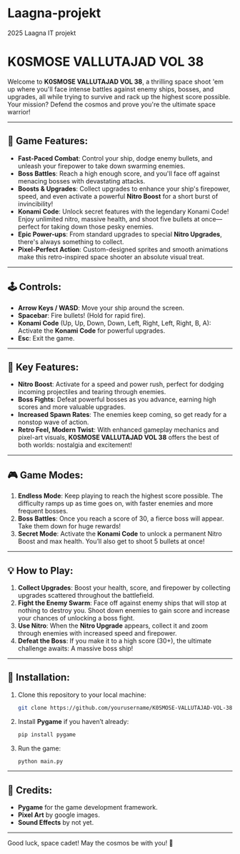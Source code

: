 # Laagna-projekt
2025 Laagna IT projekt
# K0SMOSE VALLUTAJAD VOL 38

Welcome to **K0SMOSE VALLUTAJAD VOL 38**, a thrilling space shoot 'em up where you'll face intense battles against enemy ships, bosses, and upgrades, all while trying to survive and rack up the highest score possible. Your mission? Defend the cosmos and prove you're the ultimate space warrior!

---

## 🚀 Game Features:

- **Fast-Paced Combat**: Control your ship, dodge enemy bullets, and unleash your firepower to take down swarming enemies.
- **Boss Battles**: Reach a high enough score, and you'll face off against menacing bosses with devastating attacks.
- **Boosts & Upgrades**: Collect upgrades to enhance your ship's firepower, speed, and even activate a powerful **Nitro Boost** for a short burst of invincibility!
- **Konami Code**: Unlock secret features with the legendary Konami Code! Enjoy unlimited nitro, massive health, and shoot five bullets at once—perfect for taking down those pesky enemies.
- **Epic Power-ups**: From standard upgrades to special **Nitro Upgrades**, there's always something to collect.
- **Pixel-Perfect Action**: Custom-designed sprites and smooth animations make this retro-inspired space shooter an absolute visual treat.

---

## 🕹️ Controls:

- **Arrow Keys / WASD**: Move your ship around the screen.
- **Spacebar**: Fire bullets! (Hold for rapid fire).
- **Konami Code** (Up, Up, Down, Down, Left, Right, Left, Right, B, A): Activate the **Konami Code** for powerful upgrades.
- **Esc**: Exit the game.

---

## 🌟 Key Features:

- **Nitro Boost**: Activate for a speed and power rush, perfect for dodging incoming projectiles and tearing through enemies.
- **Boss Fights**: Defeat powerful bosses as you advance, earning high scores and more valuable upgrades.
- **Increased Spawn Rates**: The enemies keep coming, so get ready for a nonstop wave of action.
- **Retro Feel, Modern Twist**: With enhanced gameplay mechanics and pixel-art visuals, **K0SMOSE VALLUTAJAD VOL 38** offers the best of both worlds: nostalgia and excitement!

---

## 🎮 Game Modes:

1. **Endless Mode**: Keep playing to reach the highest score possible. The difficulty ramps up as time goes on, with faster enemies and more frequent bosses.
2. **Boss Battles**: Once you reach a score of 30, a fierce boss will appear. Take them down for huge rewards!
3. **Secret Mode**: Activate the **Konami Code** to unlock a permanent Nitro Boost and max health. You’ll also get to shoot 5 bullets at once!

---

## 💡 How to Play:

1. **Collect Upgrades**: Boost your health, score, and firepower by collecting upgrades scattered throughout the battlefield.
2. **Fight the Enemy Swarm**: Face off against enemy ships that will stop at nothing to destroy you. Shoot down enemies to gain score and increase your chances of unlocking a boss fight.
3. **Use Nitro**: When the **Nitro Upgrade** appears, collect it and zoom through enemies with increased speed and firepower.
4. **Defeat the Boss**: If you make it to a high score (30+), the ultimate challenge awaits: A massive boss ship!

---

## 🔧 Installation:

1. Clone this repository to your local machine:

   ```bash
   git clone https://github.com/yourusername/K0SMOSE-VALLUTAJAD-VOL-38.git
   ```

2. Install **Pygame** if you haven’t already:

   ```bash
   pip install pygame
   ```

3. Run the game:

   ```bash
   python main.py
   ```

---

## 🎉 Credits:

- **Pygame** for the game development framework.
- **Pixel Art** by google images.
- **Sound Effects** by not yet.
  
---


Good luck, space cadet! May the cosmos be with you! 🌌
